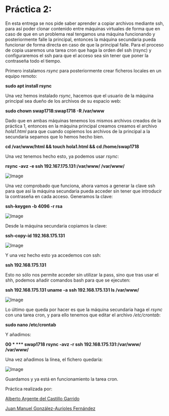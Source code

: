 # Práctica 2:

En esta entrega se nos pide saber aprender a copiar archivos mediante ssh,
para así poder clonar contenido entre máquinas virtuales de forma que en caso
de que en un problema real tengamos una máquina funcionando y posteriormente
falle la principal, entonces la máquina secundaria pueda funcionar de forma
directa en caso de que la principal falle. Para el proceso de copia usaremos
una tarea cron que haga la orden del ssh (rsync) y configuraremos el ssh para
que el acceso sea sin tener que poner la contraseña todo el tiempo.


Primero instalamos *rsync* para posteriormente crear ficheros locales en un
equipo remoto:

**sudo apt install rsync**

Una vez hemos instalado *rsync*, hacemos que el usuario de la máquina principal
sea dueño de los archivos de su espacio web:

**sudo chown swap1718:swap1718 -R /var/www**

Dado que en ambas máquinas tenemos los mismos archivos creados de la práctica 1,
entonces en la máquina principal creamos creamos el archivo *hola1.html* para
que cuando copiemos los archivos de la principal a la secundaria sepamos que lo
hemos hecho bien.

**cd /var/www/html && touch hola1.html && cd /home/swap1718**

Una vez tenemos hecho esto, ya podemos usar *rsync*:

**rsync -avz -e ssh 192.167.175.131:/var/www/ /var/www/**

![Image](https://github.com/AlArgente/SWAP1718/blob/master/Pr%C3%A1cticas/Practica2/usorsync.PNG)

Una vez comprobado que funciona, ahora vamos a generar la clave ssh para que así
la máquina secundaria pueda acceder sin tener que introducir la contraseña en
cada acceso. Generamos la clave:

**ssh-keygen -b 4096 -r rsa**

![Image](https://github.com/AlArgente/SWAP1718/blob/master/Pr%C3%A1cticas/Practica2/keygen2.PNG)

Desde la máquina secundaria copiamos la clave:

**ssh-copy-id 192.168.175.131**

![Image](https://github.com/AlArgente/SWAP1718/blob/master/Pr%C3%A1cticas/Practica2/pswcopiada.PNG)

Y una vez hecho esto ya accedemos con ssh:

**ssh 192.168.175.131**

Esto no sólo nos permite acceder sin utilizar la pass, sino que tras usar el shh,
podemos añadir comandos bash para que se ejecuten:

**ssh 192.168.175.131 uname -a**
**ssh 192.168.175.131 ls /var/www/**

![Image](https://github.com/AlArgente/SWAP1718/blob/master/Pr%C3%A1cticas/Practica2/sshcomandos.PNG)

Lo último que queda por hacer es que la máquina secundaria haga el *rsync* con
una tarea cron, y para ello tenemos que editar el archivo */etc/crontab*:

**sudo nano /etc/crontab**

Y añadimos:

**00 * *** swap1718 rsync -avz -r ssh 192.168.175.131:/var/www/ /var/www/**

Una vez añadimos la línea, el fichero quedaría:

![Image](https://github.com/AlArgente/SWAP1718/blob/master/Pr%C3%A1cticas/Practica2/crontab.PNG)


Guardamos y ya está en funcionamiento la tarea cron.


Práctica realizada por:

[Alberto Argente del Castillo Garrido](https://github.com/AlArgente/SWAP)

[Juan Manuel González-Aurioles Fernández](https://github.com/Juanmagaf/SWAP)
